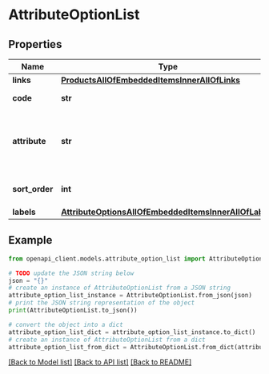 # AttributeOptionList


## Properties

Name | Type | Description | Notes
------------ | ------------- | ------------- | -------------
**links** | [**ProductsAllOfEmbeddedItemsInnerAllOfLinks**](ProductsAllOfEmbeddedItemsInnerAllOfLinks.md) |  | [optional] 
**code** | **str** | Code of option | 
**attribute** | **str** | Code of attribute related to the attribute option | [optional] 
**sort_order** | **int** | Order of attribute option | [optional] 
**labels** | [**AttributeOptionsAllOfEmbeddedItemsInnerAllOfLabels**](AttributeOptionsAllOfEmbeddedItemsInnerAllOfLabels.md) |  | [optional] 

## Example

```python
from openapi_client.models.attribute_option_list import AttributeOptionList

# TODO update the JSON string below
json = "{}"
# create an instance of AttributeOptionList from a JSON string
attribute_option_list_instance = AttributeOptionList.from_json(json)
# print the JSON string representation of the object
print(AttributeOptionList.to_json())

# convert the object into a dict
attribute_option_list_dict = attribute_option_list_instance.to_dict()
# create an instance of AttributeOptionList from a dict
attribute_option_list_from_dict = AttributeOptionList.from_dict(attribute_option_list_dict)
```
[[Back to Model list]](../README.md#documentation-for-models) [[Back to API list]](../README.md#documentation-for-api-endpoints) [[Back to README]](../README.md)


